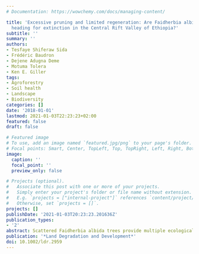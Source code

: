 ```yaml
---
# Documentation: https://wowchemy.com/docs/managing-content/

title: 'Excessive pruning and limited regeneration: Are Faidherbia albida parklands
  heading for extinction in the Central Rift Valley of Ethiopia?'
subtitle: ''
summary: ''
authors:
- Tesfaye Shiferaw Sida
- Frédéric Baudron
- Dejene Adugna Deme
- Motuma Tolera
- Ken E. Giller
tags:
- Agroforestry
- Soil health
- Landscape
- Biodiversity
categories: []
date: '2018-01-01'
lastmod: 2021-01-03T22:23:23+02:00
featured: false
draft: false

# Featured image
# To use, add an image named `featured.jpg/png` to your page's folder.
# Focal points: Smart, Center, TopLeft, Top, TopRight, Left, Right, BottomLeft, Bottom, BottomRight.
image:
  caption: ''
  focal_point: ''
  preview_only: false

# Projects (optional).
#   Associate this post with one or more of your projects.
#   Simply enter your project's folder or file name without extension.
#   E.g. `projects = ["internal-project"]` references `content/project/deep-learning/index.md`.
#   Otherwise, set `projects = []`.
projects: []
publishDate: '2021-01-03T20:23:23.201636Z'
publication_types:
- '2'
abstract: Scattered Faidherbia albida trees provide multiple ecological and production benefits across the Sahel. The intensive management and use of this important tree may impede its regeneration. Regeneration bottlenecks were explored and population dynamics modelled. On experimental plots in which seed of F. albida was sown, exposure to the first 2 months of dry season resulted in a quarter of seedling mortality. Exposure to season-long free grazing and browsing caused significantly greater seedling mortality. Results from monitoring 100 permanent plots scattered over the landscape showed that adult population density was 4.2 +/- 0.3 (mean +/- SE) trees ha-1and dominated by old age classes. Sixty percent of the total population were older than 30 years. The mean density for juveniles was 1.4 +/- 0.2 (mean +/-SE) individuals ha-1. The annual rates of decline were 1.2%, 51.3%, and 63.2% for adults, seedlings, and saplings, respectively. Our model predicted that the F. albida population will start to decline within 1-2 decades to eventually fall below 1 tree ha-1 within 60 years under current management. The model highlighted that the limited seed source, caused by excessive pruning, was the main constraint for recruitment. Appropriate land management policy to ensure adequate seed production would avert current trends in decline of F. albida population.
publication: '*Land Degradation and Development*'
doi: 10.1002/ldr.2959
---
```

